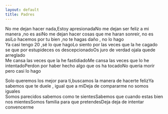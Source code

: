 ```yaml
---
layout: default
title: Padres
---
```




No me dejan hacer nada,Estoy apresionadaNo me dejan ser feliz a mi manera ,no es asiNo me dejan hacer cosas que me haran sonreir, no es asiLo hacemos por tu bien ,no te hagas daño , no lo hago  
Ya casi tengo 20 ,sé lo que hagoLo siento por las veces que la he cagado se que por estupideces os descepcionadoOs juro de verdad ojala quede arreglado  
Me cansa las veces que la he fastidiadoMe cansa las veces que lo he intentadoPerdon por haber hecho algo que os ha tocadoNo queria morir pero casi lo hago  
  
Solo queremos los mejor para ti,buscamos la manera de hacerte felizYa sabemos que te duele , igual que a miDeja de compararme no somos iguales  
Somos parecidos sabemos como te sientesSabemos que cuando estas bien nos mientesSomos familia para que pretendesDeja deja de intentar convencerme
